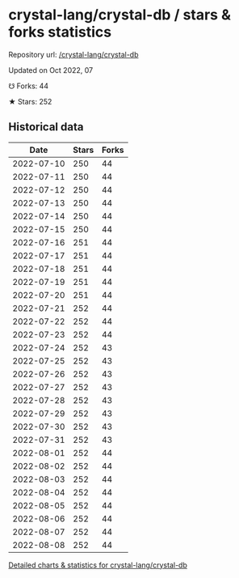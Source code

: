 # crystal-lang/crystal-db / stars & forks statistics

Repository url: [/crystal-lang/crystal-db](https://github.com/crystal-lang/crystal-db)

Updated on Oct 2022, 07

☋ Forks: 44

★ Stars: 252

## Historical data
| Date | Stars | Forks |
|------|-------|-------|
| 2022-07-10 | 250 | 44 | 
| 2022-07-11 | 250 | 44 | 
| 2022-07-12 | 250 | 44 | 
| 2022-07-13 | 250 | 44 | 
| 2022-07-14 | 250 | 44 | 
| 2022-07-15 | 250 | 44 | 
| 2022-07-16 | 251 | 44 | 
| 2022-07-17 | 251 | 44 | 
| 2022-07-18 | 251 | 44 | 
| 2022-07-19 | 251 | 44 | 
| 2022-07-20 | 251 | 44 | 
| 2022-07-21 | 252 | 44 | 
| 2022-07-22 | 252 | 44 | 
| 2022-07-23 | 252 | 44 | 
| 2022-07-24 | 252 | 43 | 
| 2022-07-25 | 252 | 43 | 
| 2022-07-26 | 252 | 43 | 
| 2022-07-27 | 252 | 43 | 
| 2022-07-28 | 252 | 43 | 
| 2022-07-29 | 252 | 43 | 
| 2022-07-30 | 252 | 43 | 
| 2022-07-31 | 252 | 43 | 
| 2022-08-01 | 252 | 44 | 
| 2022-08-02 | 252 | 44 | 
| 2022-08-03 | 252 | 44 | 
| 2022-08-04 | 252 | 44 | 
| 2022-08-05 | 252 | 44 | 
| 2022-08-06 | 252 | 44 | 
| 2022-08-07 | 252 | 44 | 
| 2022-08-08 | 252 | 44 | 


[Detailed charts & statistics for crystal-lang/crystal-db](https://reviewgithub.com/rep/crystal-lang/crystal-db)
